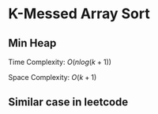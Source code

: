 # K-Messed Array Sort

## Min Heap

Time Complexity: $O(nlog(k + 1))$

Space Complexity: $O(k + 1)$

## Similar case in leetcode
